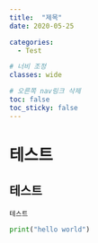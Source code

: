 ```yaml
---
title:  "제목"
date: 2020-05-25

categories:
  - Test

# 너비 조정
classes: wide

# 오른쪽 nav링크 삭제
toc: false
toc_sticky: false
---
```




# 테스트

## 테스트

`테스트`

```python
print("hello world")
```